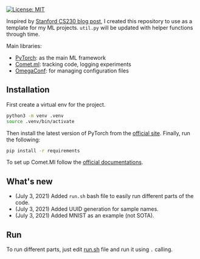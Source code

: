 [![License: MIT](https://img.shields.io/badge/License-MIT-yellow.svg)](https://opensource.org/licenses/MIT)

Inspired by [Stanford CS230 blog post](https://cs230.stanford.edu/blog/pytorch/), I created this repository to use as a template for my ML projects. `util.py` will be updated with helper functions through time.

Main libraries:
* [PyTorch](https://www.pytorch.org/): as the main ML framework
* [Comet.ml](https://www.comet.ml): tracking code, logging experiments
* [OmegaConf](https://omegaconf.readthedocs.io/en/latest/): for managing configuration files

## Installation
First create a virtual env for the project. 
```bash
python3 -m venv .venv
source .venv/bin/activate
```

Then install the latest version of PyTorch from the [official site](htpps://www.pytorch.org/). Finally, run the following:
```bash
pip install -r requirements
```
To set up Comet.Ml follow the [official documentations](https://www.comet.ml/docs/).
## What's new
* (July 3, 2021) Added `run.sh` bash file to easily run different parts of the code.
* (July 3, 2021) Added UUID generation for sample names.
* (July 3, 2021) Added MNIST as an example (not SOTA).

## Run
To run different parts, just edit [run.sh](./run.sh) file and run it using `.` calling.

